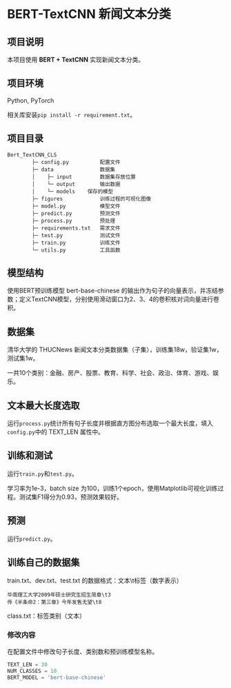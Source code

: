 # BERT-TextCNN 新闻文本分类

## 项目说明

本项目使用 <b>BERT + TextCNN</b> 实现新闻文本分类。

## 项目环境

Python, PyTorch

相关库安装`pip install -r requirement.txt`。

## 项目目录

```
Bert_TextCNN_CLS
        ├─ config.py          配置文件
        ├─ data               数据集
        │    ├─ input         数据集存放位置
    	│    └─ output        输出数据
        │	 └─ models    保存的模型
        ├─ figures            训练过程的可视化图像
        ├─ model.py           模型文件
        ├─ predict.py         预测文件
        ├─ process.py         预处理
        ├─ requirements.txt   需求文件
        ├─ test.py            测试文件
        ├─ train.py           训练文件
        └─ utils.py           工具函数
```

## 模型结构

使用BERT预训练模型 bert-base-chinese 的输出作为句子的向量表示，并冻结参数；定义TextCNN模型，分别使用滑动窗口为2、3、4的卷积核对词向量进行卷积。

## 数据集

清华大学的 THUCNews 新闻文本分类数据集（子集），训练集18w，验证集1w，测试集1w。

一共10个类别：金融、房产、股票、教育、科学、社会、政治、体育、游戏、娱乐。

## 文本最大长度选取

运行`process.py`统计所有句子长度并根据直方图分布选取一个最大长度，填入`config.py`中的 TEXT_LEN 属性中。

## 训练和测试

运行`train.py`和`test.py`。

学习率为1e-3，batch size 为100，训练1个epoch，使用Matplotlib可视化训练过程。测试集F1得分为0.93，预测效果较好。

## 预测

运行`predict.py`。

## 训练自己的数据集

train.txt、dev.txt、test.txt 的数据格式：文本\t标签（数字表示）

```
华南理工大学2009年硕士研究生招生简章\t3   
传《半条命2：第三章》今年发售无望\t8   
```

class.txt：标签类别（文本）

### 修改内容

在配置文件中修改句子长度、类别数和预训练模型名称。

```python
TEXT_LEN = 30
NUM_CLASSES = 10
BERT_MODEL = 'bert-base-chinese'
```
